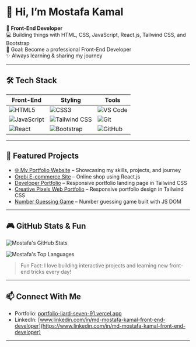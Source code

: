 # 👋 Hi, I’m Mostafa Kamal

🌱  **Front-End Developer**  
💻 Building things with HTML, CSS, JavaScript, React.js, Tailwind CSS, and Bootstrap  
🎯 Goal: Become a professional Front-End Developer  
✨ Always learning & sharing my journey  

---

## 🛠 Tech Stack

| Front-End | Styling | Tools |
|-----------|---------|-------|
| ![HTML5](https://img.shields.io/badge/HTML5-E34F26?style=for-the-badge&logo=html5&logoColor=white) | ![CSS3](https://img.shields.io/badge/CSS3-1572B6?style=for-the-badge&logo=css3&logoColor=white) | ![VS Code](https://img.shields.io/badge/VS%20Code-0078D7?style=for-the-badge&logo=visual-studio-code&logoColor=white) |
| ![JavaScript](https://img.shields.io/badge/JavaScript-F7DF1E?style=for-the-badge&logo=javascript&logoColor=black) | ![Tailwind CSS](https://img.shields.io/badge/Tailwind_CSS-38B2AC?style=for-the-badge&logo=tailwind-css&logoColor=white) | ![Git](https://img.shields.io/badge/Git-F05032?style=for-the-badge&logo=git&logoColor=white) |
| ![React](https://img.shields.io/badge/React-61DAFB?style=for-the-badge&logo=react&logoColor=black) | ![Bootstrap](https://img.shields.io/badge/Bootstrap-7952B3?style=for-the-badge&logo=bootstrap&logoColor=white) | ![GitHub](https://img.shields.io/badge/GitHub-181717?style=for-the-badge&logo=github&logoColor=white) |

---

## 📌 Featured Projects

- <a href="https://portfolio-liard-seven-91.vercel.app/" target="_blank">🌐 My Portfolio Website</a> – Showcasing my skills, projects, and journey
- [Orebi E-commerce Site](https://github.com/MostafaKamalAsif/Orebi-ecommerce-sit) – Online shop using React.js  
- [Developer Portfolio](https://github.com/MostafaKamalAsif/Developer-portfolio-with-tailwind) – Responsive portfolio landing page in Tailwind CSS  
- [Creative Pixels Web Portfolio](https://github.com/MostafaKamalAsif/Creative-Pixels-Web-Portfolio) – Responsive portfolio design in Tailwind CSS  
- [Number Guessing Game](https://mostafakamalasif.github.io/Number-Guessing-Game/) – Number guessing game built with JS DOM  

---

## 🎮 GitHub Stats & Fun

![Mostafa's GitHub Stats](https://github-readme-stats.vercel.app/api?username=MostafaKamalAsif&show_icons=true&theme=radical)  

![Mostafa's Top Languages](https://github-readme-stats.vercel.app/api/top-langs/?username=MostafaKamalAsif&layout=compact&theme=radical)  

> Fun Fact: I love building interactive projects and learning new front-end tricks every day!  

---

## 📫 Connect With Me

- Portfolio: <a href="https://portfolio-liard-seven-91.vercel.app/" target="_blank">portfolio-liard-seven-91.vercel.app</a>  
- LinkedIn: [www.linkedin.com/in/md-mostafa-kamal-front-end-developer](https://www.linkedin.com/in/md-mostafa-kamal-front-end-developer)  

---

